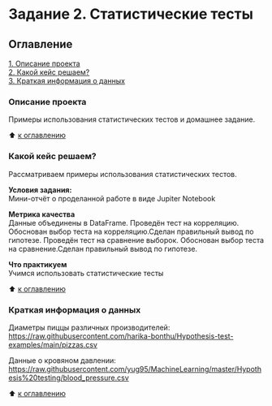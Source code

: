 # Задание 2. Статистические тесты

## Оглавление  
[1. Описание проекта](./README.md#Описание-проекта)  
[2. Какой кейс решаем?](./README.md#Какой-кейс-решаем)  
[3. Краткая информация о данных](./README.md#Краткая-информация-о-данных)  

### Описание проекта    
Примеры использования статистических тестов и домашнее задание.

:arrow_up: [к оглавлению](./README.md#Оглавление)

### Какой кейс решаем?    
Рассматриваем примеры использования статистических тестов.

**Условия задания:**  
Мини-отчёт о проделанной работе в виде Jupiter Notebook

**Метрика качества**     
Данные объединены в DataFrame. Проведён тест на корреляцию. Обоснован выбор теста на корреляцию.Сделан правильный вывод по гипотезе. Проведён тест на сравнение выборок. Обоснован выбор теста на сравнение.Сделан правильный вывод по гипотезе.

**Что практикуем**     
Учимся использовать статистические тесты

:arrow_up: [к оглавлению](./README.md#Оглавление)

### Краткая информация о данных
Диаметры пиццы различных производителей:
https://raw.githubusercontent.com/harika-bonthu/Hypothesis-test-examples/main/pizzas.csv

Данные о кровяном давлении:
https://raw.githubusercontent.com/yug95/MachineLearning/master/Hypothesis%20testing/blood_pressure.csv
  
:arrow_up: [к оглавлению](./README.md#Оглавление)
